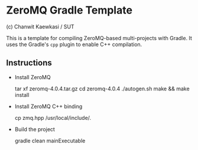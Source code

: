 ZeroMQ Gradle Template
======================

(c) Chanwit Kaewkasi / SUT

This is a template for compiling ZeroMQ-based multi-projects with Gradle.
It uses the Gradle's `cpp` plugin to enable C++ compilation.

Instructions
------------

  * Install ZeroMQ


    tar xf zeromq-4.0.4.tar.gz
    cd zeromq-4.0.4
    ./autogen.sh
    make && make install


  * Install ZeroMQ C++ binding


    cp zmq.hpp /usr/local/include/.


  * Build the project


    gradle clean mainExecutable
